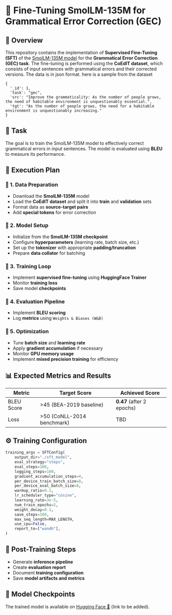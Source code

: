 # 📝 Fine-Tuning SmolLM-135M for Grammatical Error Correction (GEC)  

## 📌 Overview  

This repository contains the implementation of **Supervised Fine-Tuning (SFT)** of the [SmolLM-135M model](https://huggingface.co/HuggingFaceTB/SmolLM-135M) for the **Grammatical Error Correction (GEC) task**. The fine-tuning is performed using the **CoEdIT dataset**, which consists of input sentences with grammatical errors and their corrected versions. The data is in json format. here is a sample from the dataset

```
{
  '_id': 1,
  'task': "gec",
  'src': "Improve the grammaticality: As the number of people grows, the need of habitable environment is unquestionably essential.",
  'tgt': "As the number of people grows, the need for a habitable environment is unquestionably increasing."
}
```

## 🎯 Task  

The goal is to train the SmolLM-135M model to effectively correct grammatical errors in input sentences. The model is evaluated using **BLEU** to measure its performance.  

## 🚀 Execution Plan  

### 🔹 1. Data Preparation  
- Download the **SmolLM-135M** model  
- Load the **CoEdIT dataset** and split it into **train** and **validation** sets  
- Format data as **source-target pairs**  
- Add **special tokens** for error correction  

### 🔹 2. Model Setup  
- Initialize from the **SmolLM-135M checkpoint**  
- Configure **hyperparameters** (learning rate, batch size, etc.)  
- Set up the **tokenizer** with appropriate **padding/truncation**  
- Prepare **data collator** for batching  

### 🔹 3. Training Loop  
- Implement **supervised fine-tuning** using **HuggingFace Trainer**  
- Monitor **training loss**  
- Save model **checkpoints**  

### 🔹 4. Evaluation Pipeline  
- Implement **BLEU scoring**
- Log **metrics** using `Weights & Biases (W&B)`  

### 🔹 5. Optimization  
- Tune **batch size** and **learning rate**  
- Apply **gradient accumulation** if necessary  
- Monitor **GPU memory usage**  
- Implement **mixed precision training** for efficiency  

## 📊 Expected Metrics  and Results

| Metric        | Target Score | Achieved Score |
|--------------|-------------|---------------|
| BLEU Score   | >45 (BEA-2019 baseline) | **0.47** (after 2 epochs) |
| Loss | >50 (CoNLL-2014 benchmark) | TBD |

## ⚙️ Training Configuration  

```python
training_args = SFTConfig(
    output_dir="./sft_model",
    eval_strategy="steps",
    eval_steps=100,
    logging_steps=100,  
    gradient_accumulation_steps=4,
    per_device_train_batch_size=8,
    per_device_eval_batch_size=8,
    warmup_ratio=0.1,
    lr_scheduler_type="cosine",
    learning_rate=3e-5,
    num_train_epochs=2,
    weight_decay=0.1,
    save_steps=100,
    max_seq_length=MAX_LENGTH,
    use_cpu=False,
    report_to=["wandb"],
)
```

## 📌 Post-Training Steps  

- Generate **inference pipeline**  
- Create **evaluation report**  
- Document **training configuration**  
- Save **model artifacts and metrics**  

## 📂 Model Checkpoints  

The trained model is available on [Hugging Face 🤗](#) (link to be added).  
